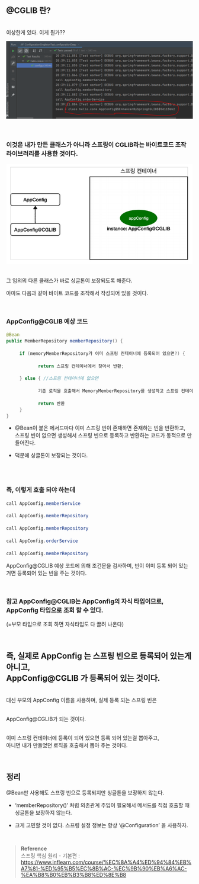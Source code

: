 ## @CGLIB 란?
<br/>
이상한게 있다. 이게 뭔가??

![이미지](/programming/img/스프링15.PNG)

<br/>


### 이것은 내가 만든 클래스가 아니라 스프링이 CGLIB라는 바이트코드 조작 라이브러리를 사용한 것이다.

![이미지](/programming/img/스프링16.PNG)

<br/>그 임의의 다른 클래스가 바로 싱글톤이 보장되도록 해준다. 

아마도 다음과 같이 바이트 코드를 조작해서 작성되어 있을 것이다.


<br/>

### AppConfig@CGLIB 예상 코드

```java
@Bean
public MemberRepository memberRepository() {
 
	 if (memoryMemberRepository가 이미 스프링 컨테이너에 등록되어 있으면?) {
				 
			return 스프링 컨테이너에서 찾아서 반환;

	 } else { //스프링 컨테이너에 없으면

			기존 로직을 호출해서 MemoryMemberRepository를 생성하고 스프링 컨테이너에 등록
		
			return 반환
	 }
}
```

- @Bean이 붙은 메서드마다 이미 스프링 빈이 존재하면 존재하는 빈을 반환하고, <br/>스프링 빈이 없으면 생성해서 스프링 빈으로 등록하고 반환하는 코드가 동적으로 만들어진다.

- 덕분에 싱글톤이 보장되는 것이다.

<br/><br/>

### 즉, 이렇게 호출 되야 하는데 


```java
call AppConfig.memberService

call AppConfig.memberRepository

call AppConfig.memberRepository

call AppConfig.orderService

call AppConfig.memberRepository
```

AppConfig@CGLIB 예상 코드에 의해 조건문을 검사하며, 빈이 이미 등록 되어 있는거면 등록되어 있는 빈을 주는 것이다.

<br/>

### 참고 AppConfig@CGLIB는 AppConfig의 자식 타입이므로, AppConfig 타입으로 조회 할 수 있다.

(=부모 타입으로 조회 하면 자식타입도 다 끌려 나온다)

<br/>

## 즉, 실제로 AppConfig 는 스프링 빈으로 등록되어 있는게 아니고, <br/>AppConfig@CGLIB 가 등록되어 있는 것이다.

<br/>대신 부모의 AppConfig 이름을 사용하며, 실제 등록 되는 스프링 빈은

<br/>AppConfig@CGLIB가 되는 것이다. 

<br/>이미 스프링 컨테이너에 등록이 되어 있으면 등록 되어 있는걸 뽑아주고, <br/>아니면 내가 만들었던 로직을 호출해서 뽑아 주는 것이다.

<br/>

## 정리

@Bean만 사용해도 스프링 빈으로 등록되지만 싱글톤을 보장하지 않는다.

- ‘memberRepository()’ 처럼 의존관계 주입이 필요해서 메서드를 직접 호출할 때 싱글톤을 보장하지 않는다.

- 크게 고민할 것이 없다. 스프링 설정 정보는 항상 ‘@Configuration’ 을 사용하자.

<br/>


>**Reference** <br/>스프링 핵심 원리 - 기본편 : https://www.inflearn.com/course/%EC%8A%A4%ED%94%84%EB%A7%81-%ED%95%B5%EC%8B%AC-%EC%9B%90%EB%A6%AC-%EA%B8%B0%EB%B3%B8%ED%8E%B8
